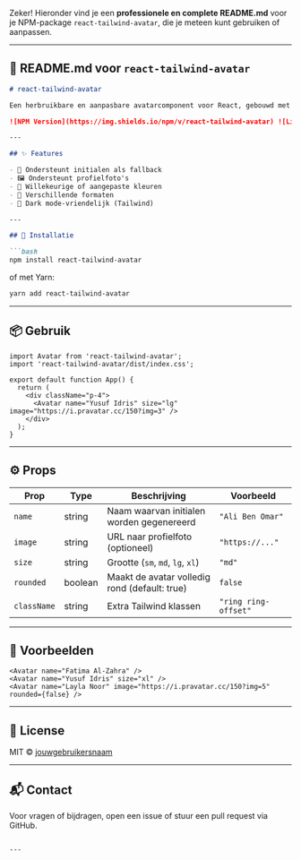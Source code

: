 Zeker! Hieronder vind je een **professionele en complete README.md** voor je NPM-package `react-tailwind-avatar`, die je meteen kunt gebruiken of aanpassen.

---

## 📄 README.md voor `react-tailwind-avatar`

````md
# react-tailwind-avatar

Een herbruikbare en aanpasbare avatarcomponent voor React, gebouwd met Tailwind CSS. Ondersteunt initialen, afbeeldingen en dynamische kleuren.

![NPM Version](https://img.shields.io/npm/v/react-tailwind-avatar) ![License](https://img.shields.io/npm/l/react-tailwind-avatar) ![Downloads](https://img.shields.io/npm/dm/react-tailwind-avatar)

---

## ✨ Features

- 📛 Ondersteunt initialen als fallback
- 🖼️ Ondersteunt profielfoto's
- 🎨 Willekeurige of aangepaste kleuren
- 📐 Verschillende formaten
- 🌙 Dark mode-vriendelijk (Tailwind)

---

## 🚀 Installatie

```bash
npm install react-tailwind-avatar
````

of met Yarn:

```bash
yarn add react-tailwind-avatar
```

---

## 📦 Gebruik

```tsx
import Avatar from 'react-tailwind-avatar';
import 'react-tailwind-avatar/dist/index.css';

export default function App() {
  return (
    <div className="p-4">
      <Avatar name="Yusuf Idris" size="lg" image="https://i.pravatar.cc/150?img=3" />
    </div>
  );
}
```

---

## ⚙️ Props

| Prop        | Type    | Beschrijving                                  | Voorbeeld            |
| ----------- | ------- | --------------------------------------------- | -------------------- |
| `name`      | string  | Naam waarvan initialen worden gegenereerd     | `"Ali Ben Omar"`     |
| `image`     | string  | URL naar profielfoto (optioneel)              | `"https://..."`      |
| `size`      | string  | Grootte (`sm`, `md`, `lg`, `xl`)              | `"md"`               |
| `rounded`   | boolean | Maakt de avatar volledig rond (default: true) | `false`              |
| `className` | string  | Extra Tailwind klassen                        | `"ring ring-offset"` |

---

## 🧪 Voorbeelden

```tsx
<Avatar name="Fatima Al-Zahra" />
<Avatar name="Yusuf Idris" size="xl" />
<Avatar name="Layla Noor" image="https://i.pravatar.cc/150?img=5" rounded={false} />
```

---

## 📄 License

MIT © [jouwgebruikersnaam](https://github.com/jouwgebruikersnaam)

---

## 📬 Contact

Voor vragen of bijdragen, open een issue of stuur een pull request via GitHub.

```

---


```
